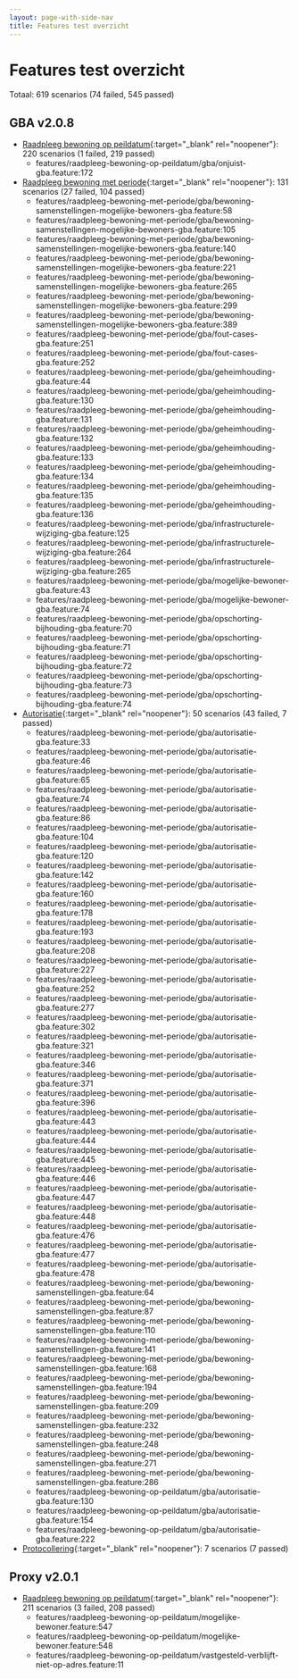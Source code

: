 ```yaml
---
layout: page-with-side-nav
title: Features test overzicht
---
```

# Features test overzicht

Totaal: 619 scenarios (74 failed, 545 passed)

## GBA v2.0.8

- [Raadpleeg bewoning op peildatum](./test-report-raadpleeg-bewoning-op-peildatum-gba.html){:target="_blank" rel="noopener"}: 220 scenarios (1 failed, 219 passed)
    - features/raadpleeg-bewoning-op-peildatum/gba/onjuist-gba.feature:172
- [Raadpleeg bewoning met periode](./test-report-raadpleeg-bewoning-met-periode-gba.html){:target="_blank" rel="noopener"}: 131 scenarios (27 failed, 104 passed)
    - features/raadpleeg-bewoning-met-periode/gba/bewoning-samenstellingen-mogelijke-bewoners-gba.feature:58
    - features/raadpleeg-bewoning-met-periode/gba/bewoning-samenstellingen-mogelijke-bewoners-gba.feature:105
    - features/raadpleeg-bewoning-met-periode/gba/bewoning-samenstellingen-mogelijke-bewoners-gba.feature:140
    - features/raadpleeg-bewoning-met-periode/gba/bewoning-samenstellingen-mogelijke-bewoners-gba.feature:221
    - features/raadpleeg-bewoning-met-periode/gba/bewoning-samenstellingen-mogelijke-bewoners-gba.feature:265
    - features/raadpleeg-bewoning-met-periode/gba/bewoning-samenstellingen-mogelijke-bewoners-gba.feature:299
    - features/raadpleeg-bewoning-met-periode/gba/bewoning-samenstellingen-mogelijke-bewoners-gba.feature:389
    - features/raadpleeg-bewoning-met-periode/gba/fout-cases-gba.feature:251
    - features/raadpleeg-bewoning-met-periode/gba/fout-cases-gba.feature:252
    - features/raadpleeg-bewoning-met-periode/gba/geheimhouding-gba.feature:44
    - features/raadpleeg-bewoning-met-periode/gba/geheimhouding-gba.feature:130
    - features/raadpleeg-bewoning-met-periode/gba/geheimhouding-gba.feature:131
    - features/raadpleeg-bewoning-met-periode/gba/geheimhouding-gba.feature:132
    - features/raadpleeg-bewoning-met-periode/gba/geheimhouding-gba.feature:133
    - features/raadpleeg-bewoning-met-periode/gba/geheimhouding-gba.feature:134
    - features/raadpleeg-bewoning-met-periode/gba/geheimhouding-gba.feature:135
    - features/raadpleeg-bewoning-met-periode/gba/geheimhouding-gba.feature:136
    - features/raadpleeg-bewoning-met-periode/gba/infrastructurele-wijziging-gba.feature:125
    - features/raadpleeg-bewoning-met-periode/gba/infrastructurele-wijziging-gba.feature:264
    - features/raadpleeg-bewoning-met-periode/gba/infrastructurele-wijziging-gba.feature:265
    - features/raadpleeg-bewoning-met-periode/gba/mogelijke-bewoner-gba.feature:43
    - features/raadpleeg-bewoning-met-periode/gba/mogelijke-bewoner-gba.feature:74
    - features/raadpleeg-bewoning-met-periode/gba/opschorting-bijhouding-gba.feature:70
    - features/raadpleeg-bewoning-met-periode/gba/opschorting-bijhouding-gba.feature:71
    - features/raadpleeg-bewoning-met-periode/gba/opschorting-bijhouding-gba.feature:72
    - features/raadpleeg-bewoning-met-periode/gba/opschorting-bijhouding-gba.feature:73
    - features/raadpleeg-bewoning-met-periode/gba/opschorting-bijhouding-gba.feature:74
- [Autorisatie](./test-report-autorisatie-gba.html){:target="_blank" rel="noopener"}: 50 scenarios (43 failed, 7 passed)
    - features/raadpleeg-bewoning-met-periode/gba/autorisatie-gba.feature:33
    - features/raadpleeg-bewoning-met-periode/gba/autorisatie-gba.feature:46
    - features/raadpleeg-bewoning-met-periode/gba/autorisatie-gba.feature:65
    - features/raadpleeg-bewoning-met-periode/gba/autorisatie-gba.feature:74
    - features/raadpleeg-bewoning-met-periode/gba/autorisatie-gba.feature:86
    - features/raadpleeg-bewoning-met-periode/gba/autorisatie-gba.feature:104
    - features/raadpleeg-bewoning-met-periode/gba/autorisatie-gba.feature:120
    - features/raadpleeg-bewoning-met-periode/gba/autorisatie-gba.feature:142
    - features/raadpleeg-bewoning-met-periode/gba/autorisatie-gba.feature:160
    - features/raadpleeg-bewoning-met-periode/gba/autorisatie-gba.feature:178
    - features/raadpleeg-bewoning-met-periode/gba/autorisatie-gba.feature:193
    - features/raadpleeg-bewoning-met-periode/gba/autorisatie-gba.feature:208
    - features/raadpleeg-bewoning-met-periode/gba/autorisatie-gba.feature:227
    - features/raadpleeg-bewoning-met-periode/gba/autorisatie-gba.feature:252
    - features/raadpleeg-bewoning-met-periode/gba/autorisatie-gba.feature:277
    - features/raadpleeg-bewoning-met-periode/gba/autorisatie-gba.feature:302
    - features/raadpleeg-bewoning-met-periode/gba/autorisatie-gba.feature:321
    - features/raadpleeg-bewoning-met-periode/gba/autorisatie-gba.feature:346
    - features/raadpleeg-bewoning-met-periode/gba/autorisatie-gba.feature:371
    - features/raadpleeg-bewoning-met-periode/gba/autorisatie-gba.feature:396
    - features/raadpleeg-bewoning-met-periode/gba/autorisatie-gba.feature:443
    - features/raadpleeg-bewoning-met-periode/gba/autorisatie-gba.feature:444
    - features/raadpleeg-bewoning-met-periode/gba/autorisatie-gba.feature:445
    - features/raadpleeg-bewoning-met-periode/gba/autorisatie-gba.feature:446
    - features/raadpleeg-bewoning-met-periode/gba/autorisatie-gba.feature:447
    - features/raadpleeg-bewoning-met-periode/gba/autorisatie-gba.feature:448
    - features/raadpleeg-bewoning-met-periode/gba/autorisatie-gba.feature:476
    - features/raadpleeg-bewoning-met-periode/gba/autorisatie-gba.feature:477
    - features/raadpleeg-bewoning-met-periode/gba/autorisatie-gba.feature:478
    - features/raadpleeg-bewoning-met-periode/gba/bewoning-samenstellingen-gba.feature:64
    - features/raadpleeg-bewoning-met-periode/gba/bewoning-samenstellingen-gba.feature:87
    - features/raadpleeg-bewoning-met-periode/gba/bewoning-samenstellingen-gba.feature:110
    - features/raadpleeg-bewoning-met-periode/gba/bewoning-samenstellingen-gba.feature:141
    - features/raadpleeg-bewoning-met-periode/gba/bewoning-samenstellingen-gba.feature:168
    - features/raadpleeg-bewoning-met-periode/gba/bewoning-samenstellingen-gba.feature:194
    - features/raadpleeg-bewoning-met-periode/gba/bewoning-samenstellingen-gba.feature:209
    - features/raadpleeg-bewoning-met-periode/gba/bewoning-samenstellingen-gba.feature:232
    - features/raadpleeg-bewoning-met-periode/gba/bewoning-samenstellingen-gba.feature:248
    - features/raadpleeg-bewoning-met-periode/gba/bewoning-samenstellingen-gba.feature:271
    - features/raadpleeg-bewoning-met-periode/gba/bewoning-samenstellingen-gba.feature:286
    - features/raadpleeg-bewoning-op-peildatum/gba/autorisatie-gba.feature:130
    - features/raadpleeg-bewoning-op-peildatum/gba/autorisatie-gba.feature:154
    - features/raadpleeg-bewoning-op-peildatum/gba/autorisatie-gba.feature:222
- [Protocollering](./test-report-protocollering-gba.html){:target="_blank" rel="noopener"}: 7 scenarios (7 passed)


## Proxy v2.0.1

- [Raadpleeg bewoning op peildatum](./test-report-raadpleeg-bewoning-op-peildatum.html){:target="_blank" rel="noopener"}: 211 scenarios (3 failed, 208 passed)
    - features/raadpleeg-bewoning-op-peildatum/mogelijke-bewoner.feature:547
    - features/raadpleeg-bewoning-op-peildatum/mogelijke-bewoner.feature:548
    - features/raadpleeg-bewoning-op-peildatum/vastgesteld-verblijft-niet-op-adres.feature:11
